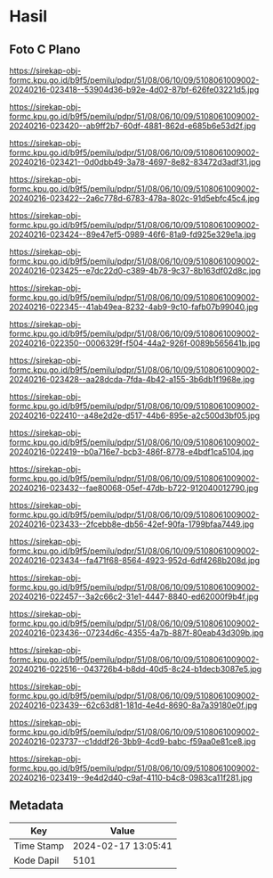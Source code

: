 # Hasil

## Foto C Plano

https://sirekap-obj-formc.kpu.go.id/b9f5/pemilu/pdpr/51/08/06/10/09/5108061009002-20240216-023418--53904d36-b92e-4d02-87bf-626fe03221d5.jpg

https://sirekap-obj-formc.kpu.go.id/b9f5/pemilu/pdpr/51/08/06/10/09/5108061009002-20240216-023420--ab9ff2b7-60df-4881-862d-e685b6e53d2f.jpg

https://sirekap-obj-formc.kpu.go.id/b9f5/pemilu/pdpr/51/08/06/10/09/5108061009002-20240216-023421--0d0dbb49-3a78-4697-8e82-83472d3adf31.jpg

https://sirekap-obj-formc.kpu.go.id/b9f5/pemilu/pdpr/51/08/06/10/09/5108061009002-20240216-023422--2a6c778d-6783-478a-802c-91d5ebfc45c4.jpg

https://sirekap-obj-formc.kpu.go.id/b9f5/pemilu/pdpr/51/08/06/10/09/5108061009002-20240216-023424--89e47ef5-0989-46f6-81a9-fd925e329e1a.jpg

https://sirekap-obj-formc.kpu.go.id/b9f5/pemilu/pdpr/51/08/06/10/09/5108061009002-20240216-023425--e7dc22d0-c389-4b78-9c37-8b163df02d8c.jpg

https://sirekap-obj-formc.kpu.go.id/b9f5/pemilu/pdpr/51/08/06/10/09/5108061009002-20240216-022345--41ab49ea-8232-4ab9-9c10-fafb07b99040.jpg

https://sirekap-obj-formc.kpu.go.id/b9f5/pemilu/pdpr/51/08/06/10/09/5108061009002-20240216-022350--0006329f-f504-44a2-926f-0089b565641b.jpg

https://sirekap-obj-formc.kpu.go.id/b9f5/pemilu/pdpr/51/08/06/10/09/5108061009002-20240216-023428--aa28dcda-7fda-4b42-a155-3b6db1f1968e.jpg

https://sirekap-obj-formc.kpu.go.id/b9f5/pemilu/pdpr/51/08/06/10/09/5108061009002-20240216-022410--a48e2d2e-d517-44b6-895e-a2c500d3bf05.jpg

https://sirekap-obj-formc.kpu.go.id/b9f5/pemilu/pdpr/51/08/06/10/09/5108061009002-20240216-022419--b0a716e7-bcb3-486f-8778-e4bdf1ca5104.jpg

https://sirekap-obj-formc.kpu.go.id/b9f5/pemilu/pdpr/51/08/06/10/09/5108061009002-20240216-023432--fae80068-05ef-47db-b722-912040012790.jpg

https://sirekap-obj-formc.kpu.go.id/b9f5/pemilu/pdpr/51/08/06/10/09/5108061009002-20240216-023433--2fcebb8e-db56-42ef-90fa-1799bfaa7449.jpg

https://sirekap-obj-formc.kpu.go.id/b9f5/pemilu/pdpr/51/08/06/10/09/5108061009002-20240216-023434--fa471f68-8564-4923-952d-6df4268b208d.jpg

https://sirekap-obj-formc.kpu.go.id/b9f5/pemilu/pdpr/51/08/06/10/09/5108061009002-20240216-022457--3a2c66c2-31e1-4447-8840-ed62000f9b4f.jpg

https://sirekap-obj-formc.kpu.go.id/b9f5/pemilu/pdpr/51/08/06/10/09/5108061009002-20240216-023436--07234d6c-4355-4a7b-887f-80eab43d309b.jpg

https://sirekap-obj-formc.kpu.go.id/b9f5/pemilu/pdpr/51/08/06/10/09/5108061009002-20240216-022516--043726b4-b8dd-40d5-8c24-b1decb3087e5.jpg

https://sirekap-obj-formc.kpu.go.id/b9f5/pemilu/pdpr/51/08/06/10/09/5108061009002-20240216-023439--62c63d81-181d-4e4d-8690-8a7a39180e0f.jpg

https://sirekap-obj-formc.kpu.go.id/b9f5/pemilu/pdpr/51/08/06/10/09/5108061009002-20240216-023737--c1dddf26-3bb9-4cd9-babc-f59aa0e81ce8.jpg

https://sirekap-obj-formc.kpu.go.id/b9f5/pemilu/pdpr/51/08/06/10/09/5108061009002-20240216-023419--9e4d2d40-c9af-4110-b4c8-0983ca11f281.jpg


## Metadata

| Key        | Value               |
| ---------- | ------------------- |
| Time Stamp | 2024-02-17 13:05:41 |
| Kode Dapil | 5101                |



